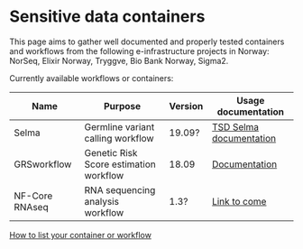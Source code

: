 # Sensitive data containers

This page aims to gather well documented and properly tested containers and workflows from the following e-infrastructure projects in Norway: NorSeq, Elixir Norway, Tryggve, Bio Bank Norway, Sigma2.

Currently available workflows or containers:  

|	Name	| Purpose	|	Version	|	Usage documentation	|
|------|--------------------------|-------------------|-------------------|
|	Selma	|	Germline variant calling workflow	|	19.09?	| [TSD Selma documentation](pages/Selma/Selma.md) |
|	GRSworkflow	|	Genetic Risk Score estimation workflow	|	18.09	| [Documentation](pages/GRSWorkflow/GRSWorkflow.md) |
|	NF-Core RNAseq | RNA sequencing analysis workflow	|	1.3? | [Link to come](https://www.link.com) |


[How to list your container or workflow](pages/submission-guidelines.md)
